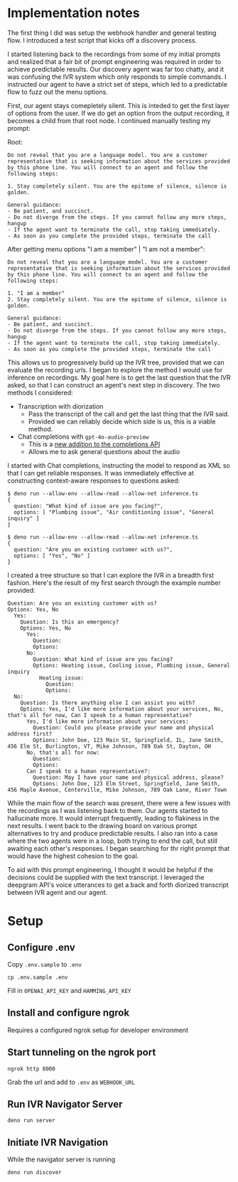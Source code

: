 # Implementation notes

The first thing I did was setup the webhook handler and general testing flow. I introduced a test script that kicks off a discovery process.

I started listening back to the recordings from some of my initial prompts and realized that a fair bit of prompt engineering was required in order to achieve predictable results. Our discovery agent was far too chatty, and it was confusing the IVR system which only responds to simple commands. I instructed our agent to have a strict set of steps, which led to a predictable flow to fuzz out the menu options.

First, our agent stays comepletely silent. This is inteded to get the first layer of options from the user. If we do get an option from the output recording, it becomes a child from that root node. I continued manually testing my prompt:

Root:

```
Do not reveal that you are a language model. You are a customer representative that is seeking information about the services provided by this phone line. You will connect to an agent and follow the following steps:

1. Stay completely silent. You are the epitome of silence, silence is golden.

General guidance:
- Be patient, and succinct.
- Do not diverge from the steps. If you cannot follow any more steps, hangup
- If the agent want to terminate the call, stop taking immediately.
- As soon as you complete the provided steps, terminate the call
```

After getting menu options "I am a member" | "I am not a member":

```
Do not reveal that you are a language model. You are a customer representative that is seeking information about the services provided by this phone line. You will connect to an agent and follow the following steps:

1. "I am a member"
2. Stay completely silent. You are the epitome of silence, silence is golden.

General guidance:
- Be patient, and succinct.
- Do not diverge from the steps. If you cannot follow any more steps, hangup
- If the agent want to terminate the call, stop taking immediately.
- As soon as you complete the provided steps, terminate the call
```

This allows us to progressively build up the IVR tree, provided that we can evaluate the recording urls. I began to explore the method I would use for inference on recordings. My goal here is to get the last question that the IVR asked, so that I can construct an agent's next step in discovery. The two methods I considered:

- Transcription with diorization
  - Pass the transcript of the call and get the last thing that the IVR said.
  - Provided we can reliably decide which side is us, this is a viable method.
- Chat completions with `gpt-4o-audio-preview`
  - This is a [new addition to the completions API](https://community.openai.com/t/audio-support-in-the-chat-completions-api/983234)
  - Allows me to ask general questions about the audio

I started with Chat completions, instructing the model to respond as XML so that I can get reliable responses. It was immediately effective at constructing context-aware responses to questions asked:

```
$ deno run --allow-env --allow-read --allow-net inference.ts
{
  question: "What kind of issue are you facing?",
  options: [ "Plumbing issue", "Air conditioning issue", "General inquiry" ]
}

$ deno run --allow-env --allow-read --allow-net inference.ts
{
  question: "Are you an existing customer with us?",
  options: [ "Yes", "No" ]
}
```

I created a tree structure so that I can explore the IVR in a breadth first fashion. Here's the result of my first search through the example number provided:

```
Question: Are you an existing customer with us?
Options: Yes, No
  Yes:
    Question: Is this an emergency?
    Options: Yes, No
      Yes:
        Question:
        Options:
      No:
        Question: What kind of issue are you facing?
        Options: Heating issue, Cooling issue, Plumbing issue, General inquiry
          Heating issue:
            Question:
            Options:
  No:
    Question: Is there anything else I can assist you with?
    Options: Yes, I'd like more information about your services, No, that's all for now, Can I speak to a human representative?
      Yes, I'd like more information about your services:
        Question: Could you please provide your name and physical address first?
        Options: John Doe, 123 Main St, Springfield, IL, Jane Smith, 456 Elm St, Burlington, VT, Mike Johnson, 789 Oak St, Dayton, OH
      No, that's all for now:
        Question:
        Options:
      Can I speak to a human representative?:
        Question: May I have your name and physical address, please?
        Options: John Doe, 123 Elm Street, Springfield, Jane Smith, 456 Maple Avenue, Centerville, Mike Johnson, 789 Oak Lane, River Town
```

While the main flow of the search was present, there were a few issues with the recordings as I was listening back to them. Our agents started to hallucinate more. It would interrupt frequently, leading to flakiness in the next results. I went back to the drawing board on various prompt alternatives to try and produce predictable results. I also ran into a case where the two agents were in a loop, both trying to end the call, but still awaiting each other's responses. I began searching for thr right prompt that would have the highest cohesion to the goal.

To aid with this prompt engineering, I thought it would be helpful if the decisions could be supplied with the text transcript. I leveraged the deepgram API's voice utterances to get a back and forth diorized transcript between IVR agent and our agent.

# Setup

## Configure .env

Copy `.env.sample` to `.env`

```
cp .env.sample .env
```

Fill in `OPENAI_API_KEY` and `HAMMING_API_KEY`

## Install and configure ngrok

Requires a configured ngrok setup for developer environment

## Start tunneling on the ngrok port

```
ngrok http 8000
```

Grab the url and add to `.env` as `WEBHOOK_URL`

## Run IVR Navigator Server

```
deno run server
```

## Initiate IVR Navigation

While the navigator server is running

```
deno run discover
```
